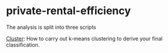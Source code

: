 # private-rental-efficiency
The analysis is split into three scripts

[Cluster](https://github.com/CaitHRobinson/private-rental-efficiency/tree/main/cluster): How to carry out k-means clustering to derive your final classification.
